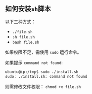 ## 如何安装`sh`脚本

以下三种方式：
- `./file.sh`
- `sh file.sh`
- `bash file.sh`  

如果权限不足，需使用 `sudo` 运行命令。

如果提示 `command not found`:  
```bash
ubuntu@ip:/tmp$ sudo ./install.sh
sudo: ./install.sh: command not found
```
则需修改文件权限： `chmod +x file.sh`

